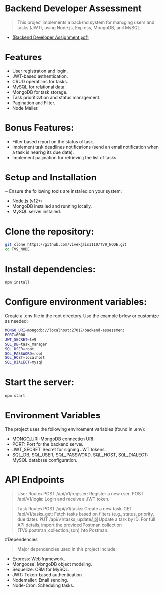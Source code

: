 # Backend Developer Assessment
> This project implements a backend system for managing users and tasks (JWT), using Node.js, Express, MongoDB, and MySQL.
- [(Backend Developer Assignment.pdf)](https://github.com/vivekjais1110/TV9_NODE/blob/main/Backend%20Developer%20Assignment.pdf)

# Features
- User registration and login.
- JWT-based authentication.
- CRUD operations for tasks.
- MySQL for relational data.
- MongoDB for task storage.
- Task prioritization and status management.
- Pagination and Filter.
- Node Mailer.

# Bonus Features: 
- Filter based report on the status of task. 
- Implement task deadlines notifications (send an email notification when a task is nearing 
its due date). 
- Implement pagination for retrieving the list of tasks. 

# Setup and Installation
~ Ensure the following tools are installed on your system:
- Node.js (v12+)
- MongoDB installed and running locally.
- MySQL server installed.

# Clone the repository:
```sh
git clone https://github.com/vivekjais1110/TV9_NODE.git
cd TV9_NODE
```
# Install dependencies:
```sh
npm install
```

# Configure environment variables:
Create a .env file in the root directory.
Use the example below or customize as needed:
```sh
MONGO_URI=mongodb://localhost:27017/backend-assessment
PORT=6000
JWT_SECRET=tv9
SQL_DB=task_manager
SQL_USER=root
SQL_PASSWORD=root
SQL_HOST=localhost
SQL_DIALECT=mysql
```
# Start the server:
```sh
npm start
```

# Environment Variables
The project uses the following environment variables (found in .env):

- MONGO_URI: MongoDB connection URI.
- PORT: Port for the backend server.
- JWT_SECRET: Secret for signing JWT tokens.
- SQL_DB, SQL_USER, SQL_PASSWORD, SQL_HOST, SQL_DIALECT: MySQL database configuration.

# API Endpoints
> User Routes
POST /api/v1/register: Register a new user.
POST /api/v1/login: Login and receive a JWT token.

> Task Routes
POST /api/v1/tasks: Create a new task.
GET /api/v1/tasks_get: Fetch tasks based on filters (e.g., status, priority, due date).
PUT /api/v1/tasks_update/:id: Update a task by ID.
For full API details, import the provided Postman collection (TV9.postman_collection.json) into Postman.

#Dependencies
> Major dependencies used in this project include:

- Express: Web framework.
- Mongoose: MongoDB object modeling.
- Sequelize: ORM for MySQL.
- JWT: Token-based authentication.
- Nodemailer: Email sending.
- Node-Cron: Scheduling tasks.
